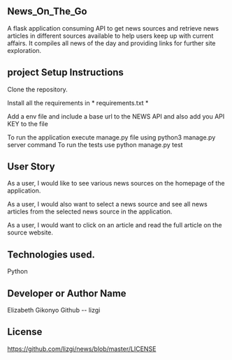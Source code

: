 ## News_On_The_Go

A flask application consuming API to get news sources and retrieve news articles in different sources available to help users keep up with current affairs. It compiles all news of the day and providing links for further site exploration.

## project Setup Instructions
Clone the repository.

Install all the requirements in * requirements.txt *

Add a env file and include a base url to the NEWS API and also add you API KEY to the file

To run the application execute manage.py file using python3 manage.py server command
To run the tests use python manage.py test

## User Story

 As a user, I would like to see various news sources on the homepage of the application.

 As a user, I would also want to select a news source and see all news articles from the selected news source in the application.

 As a user, I would want to click on an article and read the full article on the source website.

## Technologies used.
Python

## Developer or Author Name
Elizabeth Gikonyo
Github -- lizgi


## License 
https://github.com/lizgi/news/blob/master/LICENSE
